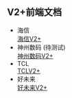 ## V2+前端文档
- 海信  
[海信V2+](./Hisense.html)
- 神州数码 (待测试)  
[神州数码V2+](./DCN.html)
- TCL  
[TCLV2+](./TCL.html)
- 好未来  
[好未来V2+](./TAL.html)
  